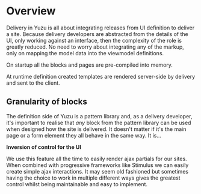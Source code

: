 # Overview

Delivery in Yuzu is all about integrating releases from UI definition to deliver a site. Because delivery developers are abstracted from the details of the UI, only working against an interface, then the complexity of the role is greatly reduced. No need to worry about integrating any of the markup, only on mapping the model data into the viewmodel definitions.

On startup all the blocks and pages are pre-compiled into memory.

At runtime definition created templates are rendered server-side by delivery and sent to the client. 

## Granularity of blocks

The definition side of Yuzu is a pattern library and, as a delivery developer, it's important to realise that *any* block from the pattern library can be used when designed how the site is delivered. It doesn't matter if it's the main page or a form element they all behave in the same way. It is...

**Inversion of control for the UI**

We use this feature all the time to easily render ajax partials for our sites. When combined with progressive frameworks like Stimulus we can easily create simple ajax interactions. It may seem old fashioned but sometimes having the choice to work in multiple different ways gives the greatest control whilst being maintainable and easy to implement.